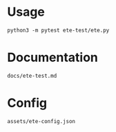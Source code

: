 # Usage

`python3 -m pytest ete-test/ete.py`

# Documentation

`docs/ete-test.md`

# Config

`assets/ete-config.json`
